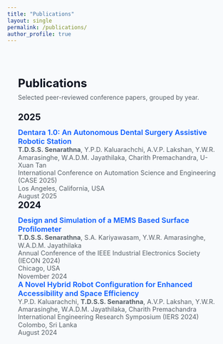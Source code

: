 ```yaml
---
title: "Publications"
layout: single
permalink: /publications/
author_profile: true
---
```

<html lang="en">
<head>
<meta charset="utf-8" />
<meta name="viewport" content="width=device-width,initial-scale=1" />
<title>Publications — Sanjaya Senarathna</title>
<style>
:root{--bg:#f8fafc;--card:#ffffff;--muted:#586169;--accent:#0b5cff}
html,body{height:100%;margin:0;font-family:Inter, system-ui, -apple-system, "Segoe UI", Roboto, "Helvetica Neue", Arial; background:var(--bg);color:#0b1220}
.wrap{max-width:1100px;margin:48px auto;padding:24px}
h1{font-size:1.6rem;margin:0 0 8px}
p.lead{margin:0 0 24px;color:var(--muted)}


.year-section{margin:28px 0}
.year-header{display:flex;align-items:baseline;gap:12px}
.year-header h2{margin:0;font-size:1.25rem}
.pub-list{list-style:none;padding:0;margin:12px 0 0}


.pub{background:var(--card);border-radius:12px;padding:16px 20px;margin:16px 0;box-shadow:0 4px 14px rgba(11,17,32,0.06)}
.title{margin:0;font-weight:600}
.title a{color:var(--accent);text-decoration:none}
.title a:hover{text-decoration:underline}
.authors,.conference,.location,.date{margin:0;color:var(--muted);font-size:0.9rem;line-height:1.2}


@media (max-width:520px){.wrap{padding:16px} .title{font-size:0.98rem}}
</style>
</head>
<body>
<main class="wrap" id="publications">
<h1>Publications</h1>
<p class="lead">Selected peer-reviewed conference papers, grouped by year.</p>


<!-- 2025 -->
<section class="year-section" aria-labelledby="year-2025">
<div class="year-header">
<h2 id="year-2025">2025</h2>
</div>


<ul class="pub-list">
<li class="pub" id="pub-dentara-2025">
<h3 class="title"><a href="https://doi.org/10.1109/CASE58245.2025.11164109" target="_blank" rel="noopener noreferrer">Dentara 1.0: An Autonomous Dental Surgery Assistive Robotic Station</a></h3>
<p class="authors"><strong>T.D.S.S. Senarathna</strong>, Y.P.D. Kaluarachchi, A.V.P. Lakshan, Y.W.R. Amarasinghe, W.A.D.M. Jayathilaka, Charith Premachandra, U-Xuan Tan</p>
<p class="conference">International Conference on Automation Science and Engineering (CASE 2025)</p>
<p class="location">Los Angeles, California, USA</p>
<p class="date">August 2025</p>
</li>
</ul>
</section>


<!-- 2024 -->
<section class="year-section" aria-labelledby="year-2024">
<div class="year-header">
<h2 id="year-2024">2024</h2>
</div>


<ul class="pub-list">
<li class="pub" id="pub-mems-2024">
<h3 class="title"><a href="https://doi.org/10.1109/IECON55916.2024.10905143" target="_blank" rel="noopener noreferrer">Design and Simulation of a MEMS Based Surface Profilometer</a></h3>
<p class="authors"><strong>T.D.S.S. Senarathna</strong>, S.A. Kariyawasam, Y.W.R. Amarasinghe, W.A.D.M. Jayathilaka</p>
<p class="conference">Annual Conference of the IEEE Industrial Electronics Society (IECON 2024)</p>
<p class="location">Chicago, USA</p>
<p class="date">November 2024</p>
</li>


<li class="pub" id="pub-hybrid-2024">
<h3 class="title"><a href="https://doi.org/10.1007/978-981-96-1399-1_22" target="_blank" rel="noopener noreferrer">A Novel Hybrid Robot Configuration for Enhanced Accessibility and Space Efficiency</a></h3>
<p class="authors">Y.P.D. Kaluarachchi, <strong>T.D.S.S. Senarathna</strong>, A.V.P. Lakshan, Y.W.R. Amarasinghe, W.A.D.M. Jayathilaka, Charith Premachandra</p>
<p class="conference">International Engineering Research Symposium (IERS 2024)</p>
<p class="location">Colombo, Sri Lanka</p>
<p class="date">August 2024</p>
</li>
</ul>
</section>


</main>
</body>
</html>
